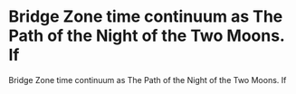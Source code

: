 # Bridge Zone time continuum as The Path of the Night of the Two Moons. If

Bridge Zone time continuum as The Path of the Night of the Two Moons. If